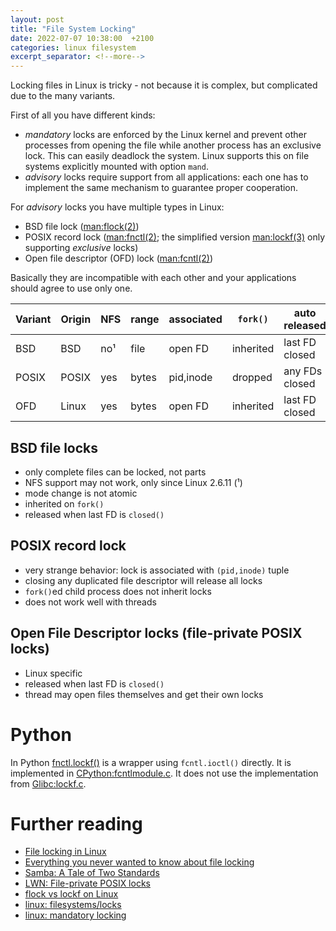 ```yaml
---
layout: post
title: "File System Locking"
date: 2022-07-07 10:38:00  +2100
categories: linux filesystem
excerpt_separator: <!--more-->
---
```


Locking files in Linux is tricky - not because it is complex, but complicated due to the many variants.

First of all you have different kinds:
- *mandatory* locks are enforced by the Linux kernel and prevent other processes from opening the file while another process has an exclusive lock. This can easily deadlock the system. Linux supports this on file systems explicitly mounted with option `mand`.
- *advisory* locks require support from all applications: each one has to implement the same mechanism to guarantee proper cooperation.

For *advisory* locks you have multiple types in Linux:
- BSD file lock (<man:flock(2)>)
- POSIX record lock (<man:fnctl(2)>; the simplified version <man:lockf(3)> only supporting *exclusive* locks)
- Open file descriptor (OFD) lock (<man:fcntl(2)>)

Basically they are incompatible with each other and your applications should agree to use only one.

| Variant | Origin | NFS | range | associated | `fork()`  | auto released  |
|---------|--------|-----|-------|------------|-----------|----------------|
| BSD     | BSD    | no¹ | file  | open FD    | inherited | last FD closed |
| POSIX   | POSIX  | yes | bytes | pid,inode  | dropped   | any FDs closed |
| OFD     | Linux  | yes | bytes | open FD    | inherited | last FD closed |

<!--more-->

## BSD file locks
- only complete files can be locked, not parts
- NFS support may not work, only since Linux 2.6.11 (¹)
- mode change is not atomic
- inherited on `fork()`
- released when last FD is `closed()`

## POSIX record lock
- very strange behavior: lock is associated with `(pid,inode)` tuple
- closing any duplicated file descriptor will release all locks
- `fork()`ed child process does not inherit locks
- does not work well with threads

## Open File Descriptor locks (file-private POSIX locks)
- Linux specific
- released when last FD is `closed()`
- thread may open files themselves and get their own locks

# Python
In Python [fnctl.lockf()](https://docs.python.org/3/library/fcntl.html#fcntl.lockf) is a wrapper using `fcntl.ioctl()` directly.
It is implemented in [CPython:fcntlmodule.c](https://github.com/python/cpython/blob/main/Modules/fcntlmodule.c#L372).
It does not use the implementation from [Glibc:lockf.c](https://github.com/lattera/glibc/blob/master/io/lockf.c#L35).

# Further reading
- [File locking in Linux](https://gavv.net/articles/file-locks/)
- [Everything you never wanted to know about file locking](https://apenwarr.ca/log/20101213)
- [Samba: A Tale of Two Standards](https://www.samba.org/samba/news/articles/low_point/tale_two_stds_os2.html)
- [LWN: File-private POSIX locks](https://lwn.net/Articles/586904/)
- [flock vs lockf on Linux](https://stackoverflow.com/questions/22409780/flock-vs-lockf-on-linux)
- [linux: filesystems/locks](https://www.kernel.org/doc/Documentation/filesystems/locks.rst)
- [linux: mandatory locking](https://www.kernel.org/doc/Documentation/filesystems/mandatory-locking.rst)
